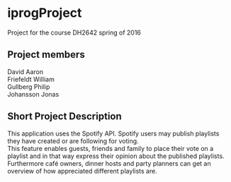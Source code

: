 # iprogProject
Project for the course DH2642 
spring of 2016

## Project members
David Aaron <br>
Friefeldt William <br>
Gullberg Philip <br>
Johansson Jonas

## Short Project Description
This application uses the Spotify API. Spotify users may publish playlists they have created or are following for voting. <br>
This feature enables guests, friends and family to place their vote on a playlist and in that way express their opinion about the published playlists. Furthermore café owners, dinner hosts and party planners can get an overview of how appreciated different playlists are.


